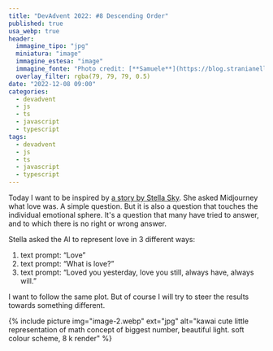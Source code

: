 ```yaml
---
title: "DevAdvent 2022: #8 Descending Order"
published: true
usa_webp: true
header:
  immagine_tipo: "jpg"
  miniatura: "image"
  immagine_estesa: "image"
  immagine_fonte: "Photo credit: [**Samuele**](https://blog.stranianelli.com/)"
  overlay_filter: rgba(79, 79, 79, 0.5)
date: "2022-12-08 09:00"
categories:
  - devadvent
  - js
  - ts
  - javascript
  - typescript
tags:
  - devadvent
  - js
  - ts
  - javascript
  - typescript
---
```


Today I want to be inspired by [a story by Stella Sky](https://medium.com/mlearning-ai/i-asked-ai-what-is-love-midjourney-answered-1c2caac68961). She asked Midjourney what love was. A simple question. But it is also a question that touches the individual emotional sphere. It's a question that many have tried to answer, and to which there is no right or wrong answer.

Stella asked the AI ​​to represent love in 3 different ways:

1. text prompt: “Love”
2. text prompt: “What is love?”
3. text prompt: “Loved you yesterday, love you still, always have, always will.”

I want to follow the same plot. But of course I will try to steer the results towards something different.

{% include picture img="image-2.webp" ext="jpg" alt="kawai cute little representation of math concept of biggest number, beautiful light. soft colour scheme, 8 k render" %}
